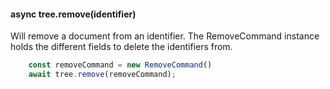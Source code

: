 #### async tree.remove(identifier)

Will remove a document from an identifier. 
The RemoveCommand instance holds the different fields to delete the identifiers from.

```js
    const removeCommand = new RemoveCommand()
    await tree.remove(removeCommand);
```

